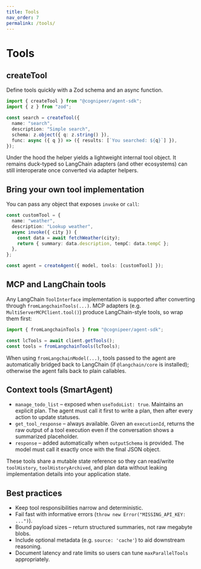 ```yaml
---
title: Tools
nav_order: 7
permalink: /tools/
---
```


# Tools

## createTool

Define tools quickly with a Zod schema and an async function.

```ts
import { createTool } from "@cognipeer/agent-sdk";
import { z } from "zod";

const search = createTool({
  name: "search",
  description: "Simple search",
  schema: z.object({ q: z.string() }),
  func: async ({ q }) => ({ results: [`You searched: ${q}`] }),
});
```

Under the hood the helper yields a lightweight internal tool object. It remains duck-typed so LangChain adapters (and other ecosystems) can still interoperate once converted via adapter helpers.

## Bring your own tool implementation

You can pass any object that exposes `invoke` or `call`:

```ts
const customTool = {
  name: "weather",
  description: "Lookup weather",
  async invoke({ city }) {
    const data = await fetchWeather(city);
    return { summary: data.description, tempC: data.tempC };
  },
};

const agent = createAgent({ model, tools: [customTool] });
```

## MCP and LangChain tools

Any LangChain `ToolInterface` implementation is supported after converting through `fromLangchainTools(...)`. MCP adapters (e.g. `MultiServerMCPClient.tool()`) produce LangChain-style tools, so wrap them first:

```ts
import { fromLangchainTools } from "@cognipeer/agent-sdk";

const lcTools = await client.getTools();
const tools = fromLangchainTools(lcTools);
```

When using `fromLangchainModel(...)`, tools passed to the agent are automatically bridged back to LangChain (if `@langchain/core` is installed); otherwise the agent falls back to plain callables.

## Context tools (SmartAgent)
- `manage_todo_list` – exposed when `useTodoList: true`. Maintains an explicit plan. The agent must call it first to write a plan, then after every action to update statuses.
- `get_tool_response` – always available. Given an `executionId`, returns the raw output of a tool execution even if the conversation shows a summarized placeholder.
- `response` – added automatically when `outputSchema` is provided. The model must call it exactly once with the final JSON object.

These tools share a mutable state reference so they can read/write `toolHistory`, `toolHistoryArchived`, and plan data without leaking implementation details into your application state.

## Best practices

- Keep tool responsibilities narrow and deterministic.
- Fail fast with informative errors (`throw new Error("MISSING_API_KEY: ...")`).
- Bound payload sizes – return structured summaries, not raw megabyte blobs.
- Include optional metadata (e.g. `source: 'cache'`) to aid downstream reasoning.
- Document latency and rate limits so users can tune `maxParallelTools` appropriately.

